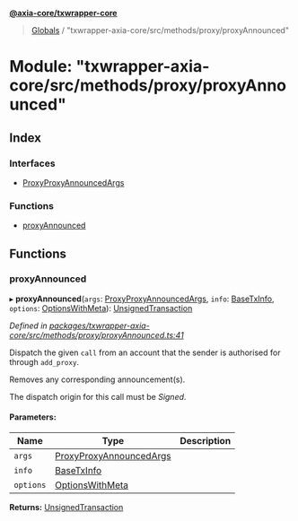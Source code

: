 **[@axia-core/txwrapper-core](../README.md)**

> [Globals](../globals.md) / "txwrapper-axia-core/src/methods/proxy/proxyAnnounced"

# Module: "txwrapper-axia-core/src/methods/proxy/proxyAnnounced"

## Index

### Interfaces

* [ProxyProxyAnnouncedArgs](../interfaces/_txwrapper_axia_core_src_methods_proxy_proxyannounced_.proxyproxyannouncedargs.md)

### Functions

* [proxyAnnounced](_txwrapper_axia_core_src_methods_proxy_proxyannounced_.md#proxyannounced)

## Functions

### proxyAnnounced

▸ **proxyAnnounced**(`args`: [ProxyProxyAnnouncedArgs](../interfaces/_txwrapper_axia_core_src_methods_proxy_proxyannounced_.proxyproxyannouncedargs.md), `info`: [BaseTxInfo](../interfaces/_txwrapper_core_src_types_method_.basetxinfo.md), `options`: [OptionsWithMeta](../interfaces/_txwrapper_core_src_types_method_.optionswithmeta.md)): [UnsignedTransaction](../interfaces/_txwrapper_core_src_types_method_.unsignedtransaction.md)

*Defined in [packages/txwrapper-axia-core/src/methods/proxy/proxyAnnounced.ts:41](https://github.com/axia-core/txwrapper-core/blob/731a943/packages/txwrapper-axia-core/src/methods/proxy/proxyAnnounced.ts#L41)*

Dispatch the given `call` from an account that the sender is authorised for through
`add_proxy`.

Removes any corresponding announcement(s).

The dispatch origin for this call must be _Signed_.

#### Parameters:

Name | Type | Description |
------ | ------ | ------ |
`args` | [ProxyProxyAnnouncedArgs](../interfaces/_txwrapper_axia_core_src_methods_proxy_proxyannounced_.proxyproxyannouncedargs.md) |  |
`info` | [BaseTxInfo](../interfaces/_txwrapper_core_src_types_method_.basetxinfo.md) |  |
`options` | [OptionsWithMeta](../interfaces/_txwrapper_core_src_types_method_.optionswithmeta.md) |   |

**Returns:** [UnsignedTransaction](../interfaces/_txwrapper_core_src_types_method_.unsignedtransaction.md)
